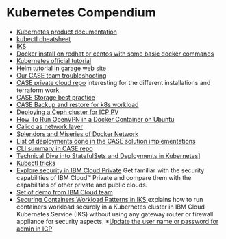 # Kubernetes Compendium

* [Kubernetes product documentation](http://kubernetes.io)
* [kubectl cheatsheet](https://kubernetes.io/docs/reference/kubectl/cheatsheet)
* [IKS](https://cloud.ibm.com/docs/containers/cs_clusters.html)
* [Docker install on redhat or centos with some basic docker commands](https://www.cyberciti.biz/faq/install-use-setup-docker-on-rhel7-centos7-linux/)
* [Kubernetes official tutorial](https://kubernetes.io/docs/tutorials/)
* [Helm tutorial in garage web site](https://www.ibm.com/cloud/garage/content/course/helm-fundamentals/0)
* [Our CASE team troubleshooting](https://github.com/ibm-cloud-architecture/refarch-integration/blob/master/docs/icp/troubleshooting.md)
* [CASE private cloud repo](https://github.com/ibm-cloud-architecture/refarch-privatecloud) interesting for the different installations and terraform work.
* [CASE Storage best practice](https://github.com/ibm-cloud-architecture/refarch-privatecloud/blob/master/ICp-Storage_best_practice.md)
* [CASE Backup and restore for k8s workload](https://github.com/ibm-cloud-architecture/icp-backup)
* [Deploying a Ceph cluster for ICP PV](https://github.com/ibm-cloud-architecture/refarch-privatecloud/blob/master/IntegratingICPWithCeph.md)
* [How To Run OpenVPN in a Docker Container on Ubuntu](https://www.digitalocean.com/community/tutorials/how-to-run-openvpn-in-a-docker-container-on-ubuntu-14-04)
* [Calico as network layer](https://www.projectcalico.org/docker-libnetwork-is-almost-here-and-calico-is-ready/)
* [Splendors and Miseries of Docker Network](http://developerblog.info/2015/11/16/splendors-and-miseries-of-docker-network/)
* [List of deployments done in the CASE solution implementations](https://github.com/ibm-cloud-architecture/refarch-integration/blob/master/docs/icp/README.md#deployments)
* [CLI summary in CASE repo](https://github.com/ibm-cloud-architecture/refarch-integration/blob/master/docs/icp/icp-cli.md)
* [Technical Dive into StatefulSets and Deployments in Kubernetes](https://blog.thecodeteam.com/2017/08/16/technical-dive-statefulsets-deployments-kubernetes/)]
* [Kubectl tricks](https://kubernetes.io/blog/2015/10/some-things-you-didnt-know-about-kubectl_28/)
* [Explore security in IBM Cloud Private](https://www.ibm.com/cloud/garage/content/course/ibm-cloud-private-security/0) Get familiar with the security capabilities of IBM Cloud™ Private and compare them with the capabilities of other private and public clouds.
* [Set of demo from IBM Cloud team](https://ibm-cloud.github.io/#!/)
* [Securing Containers Workload Patterns in IKS ](https://developer.ibm.com/dwblog/2018/securing-containers-iks-kubernetes/) explains how to run containers workload securely in a Kubernetes cluster in IBM Cloud Kubernetes Service (IKS) without using any gateway router or firewall appliance for security aspects.
*[Update the user name or password for admin in ICP](https://www.ibm.com/support/knowledgecenter/en/SSBS6K_2.1.0.3/user_management/change_admin_passwd.html)
